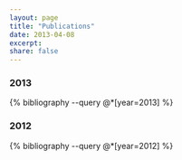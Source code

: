```yaml
---
layout: page
title: "Publications"
date: 2013-04-08
excerpt:
share: false
---
```


### 2013

{% bibliography --query @*[year=2013] %}

### 2012

{% bibliography --query @*[year=2012] %}
